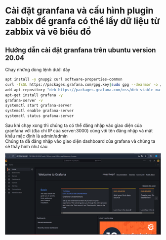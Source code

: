 # Cài đặt granfana và cấu hình plugin zabbix để granfa có thể lấy dữ liệu từ zabbix và vẽ biểu đồ
## Hướng dẫn cài đặt granfana trên ubuntu version 20.04
Chạy những dòng lệnh dưới đây 

```bash
apt install -y gnupg2 curl software-properties-common
curl -fsSL https://packages.grafana.com/gpg.key|sudo gpg --dearmor -o /etc/apt/trusted.gpg.d/grafana.gpg
add-apt-repository "deb https://packages.grafana.com/oss/deb stable main"
apt-get install grafana -y
grafana-server -v
systemctl start grafana-server
systemctl enable grafana-server
systemctl status grafana-server
```
Sau khi chạy xong thì chúng ta có thể đăng nhập vào giao diện của granfana với (địa chỉ IP của server:3000) cùng với tên đăng nhập và mật khẩu mặc định là admin/admin  
Chúng ta đã đăng nhập vào giao diện dashboard của grafana và chúng ta sẽ thấy hình như sau  

![Hình 1](https://github.com/haituan1703/Install_zabbix_draw_granfana_charts_from_zabbix_telegram_notifications/blob/main/docs/image/granfana_1.png?raw=true)  
